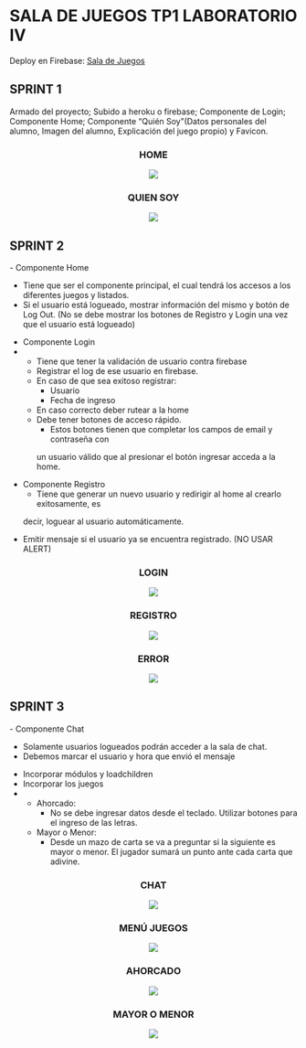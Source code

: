 # SALA DE JUEGOS TP1 LABORATORIO IV

Deploy en Firebase: <a href="https://fir-userauth-fe03f.web.app/" target="_blank">Sala de Juegos</a>

## SPRINT 1

<p>Armado del proyecto; Subido a heroku o firebase; Componente de Login; Componente Home; Componente “Quién Soy”(Datos personales del alumno, Imagen del alumno, Explicación del juego propio) y Favicon.</p>
<h3 align="center">HOME</h3>
<p align="center">
   <img src="https://github.com/EmmaVZ89/Sala-de-Juegos-TP-Laboratorio-IV/blob/main/imgReadme/home.png">
 </p>

<h3 align="center">QUIEN SOY</h3>
<p align="center">
   <img src="https://github.com/EmmaVZ89/Sala-de-Juegos-TP-Laboratorio-IV/blob/main/imgReadme/quiensoy.png">
 </p>

## SPRINT 2

<p>
  - Componente Home
  <ul>
    <li>Tiene que ser el componente principal, el cual tendrá los accesos a los diferentes
juegos y listados.</li>
    <li>Si el usuario está logueado, mostrar información del mismo y botón de Log Out. (No
se debe mostrar los botones de Registro y Login una vez que el usuario está
logueado)</li>
</ul>

- Componente Login
- <ul>
  <li>Tiene que tener la validación de usuario contra firebase</li>
  <li>Registrar el log de ese usuario en firebase.</li>
  <li>En caso de que sea exitoso registrar:<ul>
    <li>Usuario</li>
    <li>Fecha de ingreso</li>
    </ul></li>
  <li>En caso correcto deber rutear a la home</li>
  <li>Debe tener botones de acceso rápido.<ul>
    <li>Estos botones tienen que completar los campos de email y contraseña con
un usuario válido que al presionar el botón ingresar acceda a la home.</li></ul></li>
  </ul>
  
- Componente Registro
  <ul>
  <li>Tiene que generar un nuevo usuario y redirigir al home al crearlo exitosamente, es
decir, loguear al usuario automáticamente.</li>
  <li>Emitir mensaje si el usuario ya se encuentra registrado. (NO USAR ALERT)</li>
</ul>
</p>

<h3 align="center">LOGIN</h3>
<p align="center">
   <img src="https://github.com/EmmaVZ89/Sala-de-Juegos-TP-Laboratorio-IV/blob/main/imgReadme/login.png">
 </p>
 
 <h3 align="center">REGISTRO</h3>
<p align="center">
   <img src="https://github.com/EmmaVZ89/Sala-de-Juegos-TP-Laboratorio-IV/blob/main/imgReadme/registro.png">
 </p>
 
 <h3 align="center">ERROR</h3>
<p align="center">
   <img src="https://github.com/EmmaVZ89/Sala-de-Juegos-TP-Laboratorio-IV/blob/main/imgReadme/error.png">
 </p>
 
 
 ## SPRINT 3
 
<p>
  - Componente Chat
  <ul>
    <li>Solamente usuarios logueados podrán acceder a la sala de chat.</li>
    <li>Debemos marcar el usuario y hora que envió el mensaje</li>
</ul>

- Incorporar módulos y loadchildren
- Incorporar los juegos
- <ul>
  <li>Ahorcado:<ul>
    <li>No se debe ingresar datos desde el teclado. Utilizar botones para el ingreso de las letras.</li>
    </ul></li>
  <li>Mayor o Menor:<ul>
    <li>Desde un mazo de carta se va a preguntar si la siguiente es mayor o menor. El jugador sumará un punto ante cada carta que adivine.</li>
    </ul></li>
  </ul>
  

<h3 align="center">CHAT</h3>
<p align="center">
   <img src="https://github.com/EmmaVZ89/Sala-de-Juegos-TP-Laboratorio-IV/blob/main/imgReadme/chat.png">
 </p>
 
 <h3 align="center">MENÚ JUEGOS</h3>
<p align="center">
   <img src="https://github.com/EmmaVZ89/Sala-de-Juegos-TP-Laboratorio-IV/blob/main/imgReadme/menujuegos.png">
 </p>
 
 <h3 align="center">AHORCADO</h3>
<p align="center">
   <img src="https://github.com/EmmaVZ89/Sala-de-Juegos-TP-Laboratorio-IV/blob/main/imgReadme/ahorcado.png">
 </p>
 
 <h3 align="center">MAYOR O MENOR</h3>
<p align="center">
   <img src="https://github.com/EmmaVZ89/Sala-de-Juegos-TP-Laboratorio-IV/blob/main/imgReadme/mayormenor.png">
 </p>
